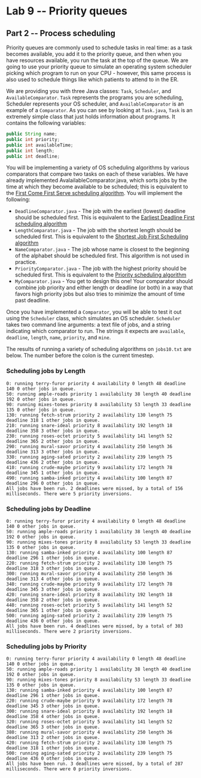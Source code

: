 # Lab 9 -- Priority queues
## Part 2 -- Process scheduling

Priority queues are commonly used to schedule tasks in real time: as a task
becomes available, you add it to the priority queue, and then when you have
resources available, you run the task at the top of the queue. We are going
to use your priority queue to simulate an operating system scheduler picking
which program to run on your CPU - however, this same process is also used to
schedule things like which patients to attend to in the ER.

We are providing you with three Java classes: `Task`, `Scheduler`, and
`AvailableComparator`. `Task` represents the programs you are scheduling,
Scheduler represents your OS scheduler, and `AvailableComparator` is an
example of a `Comparator`. As you can see by looking at `Task.java`, `Task`
is an extremely simple class that just holds information about programs. It
contains the following variables:
```java
public String name;    
public int priority;
public int availableTime;
public int length;
public int deadline;
```

You will be implementing a variety of OS scheduling algorithms by various
comparators that compare two tasks on each of these variables. We have
already implemented AvalailableComparator.java, which sorts jobs by the time
at which they become available to be scheduled; this is equivalent to the
[First Come First Serve scheduling algorithm](https://www.guru99.com/fcfs-scheduling.html).
You will implement the following:
- `DeadlineComparator.java` - The job with the earliest (lowest) deadline
  should be scheduled first. This is equivalent to the [Earliest Deadline
  First scheduling
  algorithm](https://en.wikipedia.org/wiki/Earliest_deadline_first_scheduling)
- `LengthComparator.java` - The job with the shortest length should be
  scheduled first. This is equivalent to the [Shortest Job First Scheduling
  algorithm](https://en.wikipedia.org/wiki/Shortest_job_next)
- `NameComparator.java` - The job whose name is closest to the beginning of the
  alphabet should be scheduled first. This algorithm is not used in practice.
- `PriorityComparator.java` - The job with the highest priority should be
  scheduled first. This is equivalent to the [Priority scheduling
  algorithm](https://www.guru99.com/priority-scheduling-program.html)
- `MyComparator.java` - You get to design this one! Your comparator should
  combine job priority and either length or deadline (or both) in a way that
  favors high priority jobs but also tries to minimize the amount of time past
  deadline.

Once you have implemented a `Comparator`, you will be able to test it out using
the `Scheduler` class, which simulates an OS scheduler. `Scheduler` takes two
command line arguments: a text file of jobs, and a string indicating which
comparator to run. The strings it expects are `available`, `deadline`,
`length`, `name`, `priority`, and `mine`.

The results of running a variety of scheduling algorithms on `jobs10.txt` are
below. The number before the colon is the current timestep.

### Scheduling jobs by Length

```
0: running terry-furor priority 4 availability 0 length 48 deadline 140 0 other jobs in queue.
50: running ample-roads priority 1 availability 38 length 40 deadline 192 0 other jobs in queue.
90: running mixes-tones priority 8 availability 53 length 33 deadline 135 0 other jobs in queue.
130: running fetch-strum priority 2 availability 130 length 75 deadline 318 1 other jobs in queue.
210: running snare-ideal priority 8 availability 192 length 18 deadline 358 3 other jobs in queue.
230: running roses-octet priority 5 availability 141 length 52 deadline 365 2 other jobs in queue.
290: running mural-savor priority 4 availability 250 length 36 deadline 313 3 other jobs in queue.
330: running aging-sated priority 2 availability 239 length 75 deadline 436 2 other jobs in queue.
410: running crude-maybe priority 9 availability 172 length 78 deadline 345 1 other jobs in queue.
490: running samba-inked priority 4 availability 100 length 87 deadline 296 0 other jobs in queue.
All jobs have been run. 2 deadlines were missed, by a total of 156 milliseconds. There were 5 priority inversions.
```

### Scheduling jobs by Deadline

```
0: running terry-furor priority 4 availability 0 length 48 deadline 140 0 other jobs in queue.
50: running ample-roads priority 1 availability 38 length 40 deadline 192 0 other jobs in queue.
90: running mixes-tones priority 8 availability 53 length 33 deadline 135 0 other jobs in queue.
130: running samba-inked priority 4 availability 100 length 87 deadline 296 1 other jobs in queue.
220: running fetch-strum priority 2 availability 130 length 75 deadline 318 3 other jobs in queue.
300: running mural-savor priority 4 availability 250 length 36 deadline 313 4 other jobs in queue.
340: running crude-maybe priority 9 availability 172 length 78 deadline 345 3 other jobs in queue.
420: running snare-ideal priority 8 availability 192 length 18 deadline 358 2 other jobs in queue.
440: running roses-octet priority 5 availability 141 length 52 deadline 365 1 other jobs in queue.
500: running aging-sated priority 2 availability 239 length 75 deadline 436 0 other jobs in queue.
All jobs have been run. 4 deadlines were missed, by a total of 303 milliseconds. There were 2 priority inversions.
```

### Scheduling jobs by Priority

```
0: running terry-furor priority 4 availability 0 length 48 deadline 140 0 other jobs in queue.
50: running ample-roads priority 1 availability 38 length 40 deadline 192 0 other jobs in queue.
90: running mixes-tones priority 8 availability 53 length 33 deadline 135 0 other jobs in queue.
130: running samba-inked priority 4 availability 100 length 87 deadline 296 1 other jobs in queue.
220: running crude-maybe priority 9 availability 172 length 78 deadline 345 3 other jobs in queue.
300: running snare-ideal priority 8 availability 192 length 18 deadline 358 4 other jobs in queue.
320: running roses-octet priority 5 availability 141 length 52 deadline 365 3 other jobs in queue.
380: running mural-savor priority 4 availability 250 length 36 deadline 313 2 other jobs in queue.
420: running fetch-strum priority 2 availability 130 length 75 deadline 318 1 other jobs in queue.
500: running aging-sated priority 2 availability 239 length 75 deadline 436 0 other jobs in queue.
All jobs have been run. 3 deadlines were missed, by a total of 287 milliseconds. There were 0 priority inversions.
```
